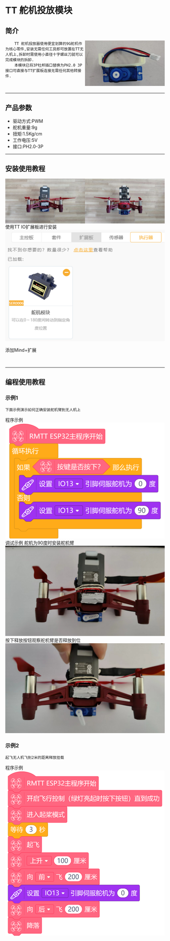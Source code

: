 # **TT 舵机投放模块**
## **简介**
<img src="IMG/TT 舵机投放器.png" title="TT 手势识别模块" width="50%" align="right">  

```
    TT 舵机投放器使用便宜划算的9G舵机作为核心零件,安装无需任何工具即可放置在TT无人机上,拆卸时需使用小直径十字螺丝刀就可以完成模块的拆卸.
    本模块已将3P杜邦插口替换为PH2.0 3P接口可直接与TT扩展板连接无需任何其他转接件.

    
```
---
## **产品参数**
<ul>
<li>驱动方式:PWM</li>
<li>舵机重量:9g</li>
<li>扭矩:1.5Kg/cm</li>
<li>工作电压:5V</li>
<li>接口:PH2.0-3P</li>
</ul>

---
## **安装使用教程**  
<p>
<img src="IMG/TT 舵机投放模块 (1).png" title="TT 舵机投放器1" width="50%" align="left" >  
<img src="IMG/TT 舵机投放模块 (2).png" title="TT 舵机投放器2" width="50%" align="right" >  
使用TT IO扩展板进行安装   

<img src="IMG/TT 舵机投放模块 (4).png" title="TT 舵机投放器1">  

添加Mind+扩展

</p>
<br>

---
## **编程使用教程**
### **示例1**
```
下面示例演示如何正确安装舵机臂到无人机上
```   
程序示例
<img src="IMG/TT 舵机投放模块 (3).png" title="TT 舵机投放器2" >  
调试示例 舵机为90度时安装舵机臂
<img src="IMG/TT舵机调试 (1).png" title="TT 舵机投放器2" >  
按下释放按钮观察舵机臂是否释放到位
<img src="IMG/TT舵机调试 (2).png" title="TT 舵机投放器2" >  

### **示例2**
```
起飞无人机飞到2米的距离释放挂载
```
程序示例
<img src="IMG/TT 舵机测试(3).png" title="TT 舵机投放器2" >  